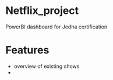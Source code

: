 # Netflix_project
PowerBI dashboard for Jedha certification

# Features
- overview of existing shows
- 
